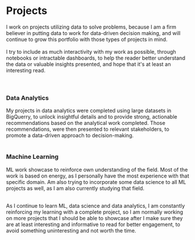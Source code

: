 # Projects<br>
I work on projects utilizing data to solve problems, because I am a firm believer in putting data to work for data-driven decision making, and will continue to grow this portfolio with those types of projects in mind.<br><br>
I try to include as much interactivity with my work as possible, through notebooks or intractable dashboards, to help the reader better understand the data or valuable insights presented, and hope that it's at least an interesting read.<br><br><br>

### Data Analytics<br>
My projects in data analytics were completed using large datasets in BigQuerry, to unlock insightful details and to provide strong, actionable recommendations based on the analytical work completed. Those recommendations, were then presented to relevant stakeholders, to promote a data-driven approach to decision-making.<br><br>

### Machine Learning<br>
ML work showcase to reinforce own understanding of the field. Most of the work is based on energy, as I personally have the most experience with that specific domain. Am also trying to incorporate some data science to all ML projects as well, as I am also currently studying that field.<br><br>

As I continue to learn ML, data science and data analytics, I am constantly reinforcing my learning with a complete project, so I am normally working on more projects that I should be able to showcase after I make sure they are at least interesting and informative to read for better engagement, to avoid something uninteresting and not worth the time.